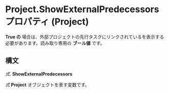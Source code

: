 
# Project.ShowExternalPredecessors プロパティ (Project)

 **True の** 場合は、外部プロジェクトの先行タスクにリンクされているを表示する必要があります。読み取り専用の **ブール値** です。


## 構文

 _式_. **ShowExternalPredecessors**

 _式_ **Project** オブジェクトを表す変数です。

